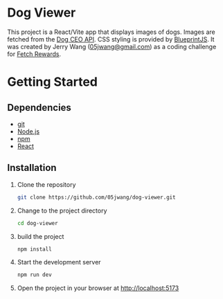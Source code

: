 Dog Viewer
==========
This project is a React/Vite app that displays images of dogs. Images are fetched from the [Dog CEO API](https://dog.ceo/dog-api/). CSS styling is provided by [BlueprintJS](https://blueprintjs.com/). It was created by Jerry Wang (05jwang@gmail.com) as a coding challenge for [Fetch Rewards](https://fetchrewards.com/). 

Getting Started
===============

Dependencies
------------
- [git](https://git-scm.com/)
- [Node.js](https://nodejs.org/en/)
- [npm](https://www.npmjs.com/)
- [React](https://reactjs.org/)

Installation
------------
1. Clone the repository
    ```bash
    git clone https://github.com/05jwang/dog-viewer.git
    ```
2. Change to the project directory
    ```bash
    cd dog-viewer
    ```
3. build the project
    ```bash
    npm install
    ```
4. Start the development server
    ```bash
    npm run dev
    ```
5. Open the project in your browser at [http://localhost:5173](http://localhost:5173)
